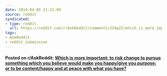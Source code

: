 ```yaml
---
date: 2014-04-05 21:21:09
source: reddit
syndicated:
- type: reddit
  url: https://reddit.com/r/AskReddit/comments/229p22/which_is_more_important_to_risk_change_to_pursue/
tags:
- AskReddit
- reddit_submission
---
```


#### Posted on r/AskReddit: [Which is more important: to risk change to pursue something which you believe would make you happy/give you purpose; or to be content/happy and at peace with what you have?](https://reddit.com/r/AskReddit/comments/229p22/which_is_more_important_to_risk_change_to_pursue/)